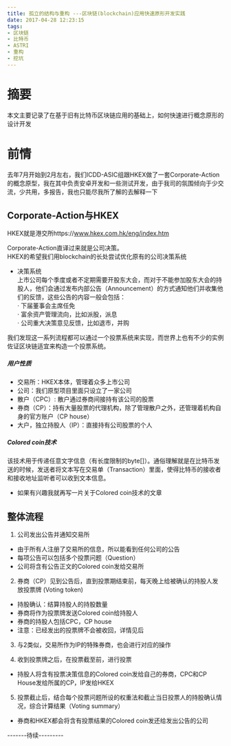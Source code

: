 ```yaml
---
title: 孤立的结构与重构 ---区块链(blockchain)应用快速原形开发实践
date: 2017-04-28 12:23:15
tags:
- 区块链
- 比特币
- ASTRI
- 重构
- 挖坑
---
```



# 摘要
本文主要记录了在基于旧有比特币区块链应用的基础上，如何快速进行概念原形的设计开发

<!--more-->

# 前情


去年7月开始到2月左右，我们ICDD-ASIC组跟HKEX做了一套Corporate-Action的概念原型，我在其中负责安卓开发和一些测试开发，由于我司的氛围倾向于少交流，少共用，多报告，我也只能尽我所了解的去解释一下

## Corporate-Action与HKEX
HKEX就是港交所https://www.hkex.com.hk/eng/index.htm

Corporate-Action直译过来就是公司决策。  
HKEX的希望我们用blockchain的长处尝试优化原有的公司决策系统

- 决策系统  
上市公司每个季度或者不定期需要开股东大会，而对于不能参加股东大会的持股人，他们会通过发布内部公告（Announcement）的方式通知他们并收集他们的反馈，这些公告的内容一般会包括：  
· 下届董事会主席任免  
· 富余资产管理流向，比如派股，派息  
· 公司重大决策意见反馈，比如退市，并购

我们发现这一系列流程都可以通过一个投票系统来实现，而世界上也有不少的实例佐证区块链适宜来构造一个投票系统。

##### 用户性质
- 交易所：HKEX本体，管理着众多上市公司
- 公司：我们原型项目里面只设立了一家公司
- 散户（CPC）: 散户通过券商间接持有该公司的股票
- 券商（CP）：持有大量股票的代理机构，除了管理散户之外，还管理着机构自身的官方账户（CP house）
- 大户，独立持股人（IP）：直接持有公司股票的个人

##### Colored coin技术

该技术用于传递任意文字信息（有长度限制的byte[]）。通俗理解就是在比特币发送的时候，发送者将文本写在交易单（Transaction）里面，使得比特币的接收者和接收地址监听者可以收到文本信息。
 - 如果有兴趣我就再写一片关于Colored coin技术的文章

## 整体流程

1. 公司发出公告并通知交易所
 - 由于所有人注册了交易所的信息，所以能看到任何公司的公告
 - 每项公告可以包括多个投票问题（Question）
 - 公司将含有公告正文的Colored coin发给交易所
2. 券商（CP）见到公告后，直到投票期结束前，每天晚上给被确认的持股人发放投票牌 (Voting token)
 - 持股确认：结算持股人的持股数量
 - 券商将作为投票牌发送Colored coin给持股人
 - 券商的持股人包括CPC，CP house
 - 注意：已经发出的投票牌不会被收回，详情见后
3. 与2类似，交易所作为IP的特殊券商，也会进行对应的操作

4. 收到投票牌之后，在投票截至前，进行投票
 - 持股人将含有投票决策信息的Colored coin发给自己的券商，CPC和CP House发给所属的CP，IP发给HKEX
5.    投票截止后，结合每个投票问题所设的权重法和截止当日投票人的持股确认情况，综合计算结果（Voting summary）
 - 券商和HKEX都会将含有投票结果的Colored coin发还给发出公告的公司






-------待续---------
